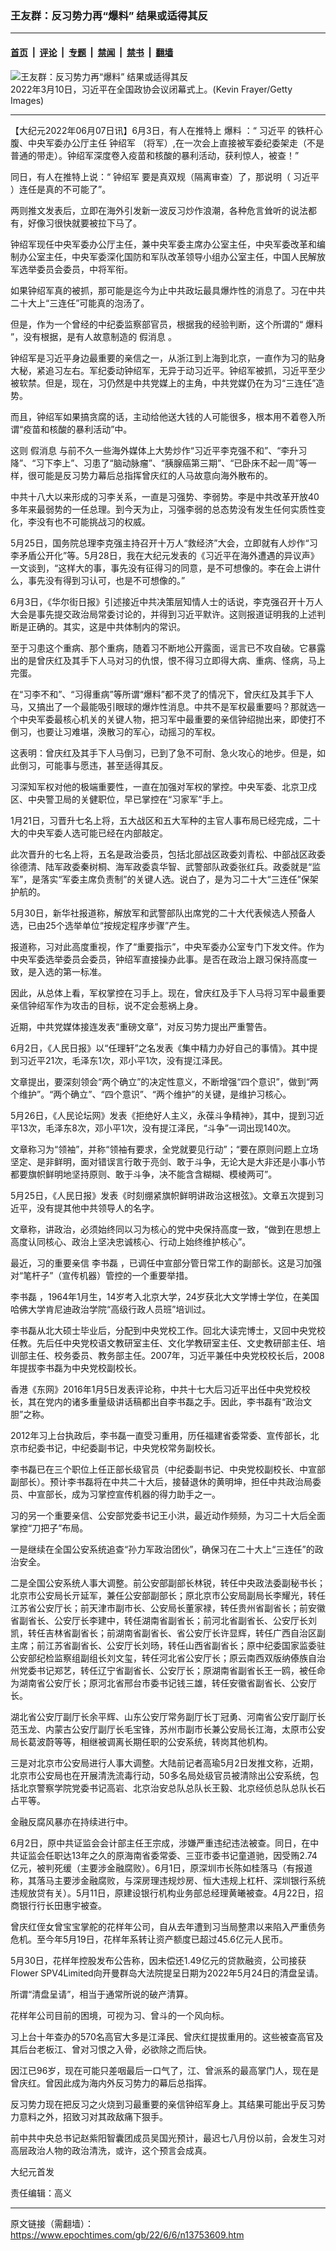 ### 王友群：反习势力再“爆料” 结果或适得其反

---

#### [首页](../../../..?n13753609) &nbsp;|&nbsp; [评论](../../../../../epoch-comment?n13753609) &nbsp;|&nbsp; [专题](../../../../../epoch-special?n13753609) &nbsp;|&nbsp; [禁闻](../../../../../epoch-news?n13753609) &nbsp;|&nbsp; [禁书](../../../../../books?n13753609) &nbsp;|&nbsp; [翻墙](https://github.com/gfw-breaker/nogfw/blob/master/README.md?n13753609)


<div><img alt="王友群：反习势力再“爆料” 结果或适得其反" class="attachment-djy_600_400 size-djy_600_400 wp-post-image" src="https://i.epochtimes.com/assets/uploads/2022/06/id13753610-GettyImages-1383711537-600x400-600x399.jpeg"/>
<div class="caption">
 2022年3月10日，习近平在全国政协会议闭幕式上。(Kevin Frayer/Getty Images)
</div></div><hr/><div class="post_content" id="artbody" itemprop="articleBody">
 <!-- article content begin -->
 <p>
  【大纪元2022年06月07日讯】6月3日，有人在推特上
  <ok href="https://www.epochtimes.com/gb/tag/%E7%88%86%E6%96%99.html">
   爆料
  </ok>
  ：“
  <ok href="https://www.epochtimes.com/gb/tag/%E4%B9%A0%E8%BF%91%E5%B9%B3.html">
   习近平
  </ok>
  的铁杆心腹、中央军委办公厅主任
  <ok href="https://www.epochtimes.com/gb/tag/%E9%92%9F%E7%BB%8D%E5%86%9B.html">
   钟绍军
  </ok>
  （将军）,在一次会上直接被军委纪委架走（不是普通的带走）。钟绍军深度卷入疫苗和核酸的暴利活动，获利惊人，被查！”
 </p>
 <p style="font-weight: 400;">
  同日，有人在推特上说：“
  <ok href="https://www.epochtimes.com/gb/tag/%E9%92%9F%E7%BB%8D%E5%86%9B.html">
   钟绍军
  </ok>
  要是真双规（隔离审查）了，那说明（
  <ok href="https://www.epochtimes.com/gb/tag/%E4%B9%A0%E8%BF%91%E5%B9%B3.html">
   习近平
  </ok>
  ）连任是真的不可能了”。
 </p>
 <p style="font-weight: 400;">
  两则推文发表后，立即在海外引发新一波反习炒作浪潮，各种危言耸听的说法都有，好像习很快就要被拉下马了。
 </p>
 <p style="font-weight: 400;">
  钟绍军现任中央军委办公厅主任，兼中央军委主席办公室主任，中央军委改革和编制办公室主任，中央军委深化国防和军队改革领导小组办公室主任，中国人民解放军选举委员会委员，中将军衔。
 </p>
 <p style="font-weight: 400;">
  如果钟绍军真的被抓，那可能是迄今为止中共政坛最具爆炸性的消息了。习在中共二十大上“三连任”可能真的泡汤了。
 </p>
 <p style="font-weight: 400;">
  但是，作为一个曾经的中纪委监察部官员，根据我的经验判断，这个所谓的“
  <ok href="https://www.epochtimes.com/gb/tag/%E7%88%86%E6%96%99.html">
   爆料
  </ok>
  ”，没有根据，是有人故意制造的
  <ok href="https://www.epochtimes.com/gb/tag/%E5%81%87%E6%B6%88%E6%81%AF.html">
   假消息
  </ok>
  。
 </p>
 <p style="font-weight: 400;">
  钟绍军是习近平身边最重要的亲信之一，从浙江到上海到北京，一直作为习的贴身大秘，紧追习左右。军纪委动钟绍军，无异于动习近平。钟绍军被抓，习近平至少被软禁。但是，现在，习仍然是中共党媒上的主角，中共党媒仍在为习“三连任”造势。
 </p>
 <p style="font-weight: 400;">
  而且，钟绍军如果搞贪腐的话，主动给他送大钱的人可能很多，根本用不着卷入所谓“疫苗和核酸的暴利活动”中。
 </p>
 <p style="font-weight: 400;">
  这则
  <ok href="https://www.epochtimes.com/gb/tag/%E5%81%87%E6%B6%88%E6%81%AF.html">
   假消息
  </ok>
  与前不久一些海外媒体上大势炒作“习近平李克强不和”、“李升习降”、“习下李上”、习患了“脑动脉瘤”、“胰腺癌第三期”、“已卧床不起一周”等一样，很可能是反习势力幕后总指挥曾庆红的人马故意向海外散布的。
 </p>
 <p style="font-weight: 400;">
  中共十八大以来形成的习李关系，一直是习强势、李弱势。李是中共改革开放40多年来最弱势的一任总理。到今天为止，习强李弱的总态势没有发生任何实质性变化，李没有也不可能挑战习的权威。
 </p>
 <p style="font-weight: 400;">
  5月25日，国务院总理李克强主持召开十万人“救经济”大会，立即就有人炒作“习李矛盾公开化”等。5月28日，我在大纪元发表的《习近平在海外遭遇的异议声》一文谈到，“这样大的事，事先没有征得习的同意，是不可想像的。李在会上讲什么，事先没有得到习认可，也是不可想像的。”
 </p>
 <p style="font-weight: 400;">
  6月3日，《华尔街日报》引述接近中共决策层知情人士的话说，李克强召开十万人大会是事先提交政治局常委讨论的，并得到习近平默许。这则报道证明我的上述判断是正确的。其实，这是中共体制内的常识。
 </p>
 <p style="font-weight: 400;">
  至于习患这个重病、那个重病，随着习不断地公开露面，谣言已不攻自破。它暴露出的是曾庆红及其手下人马对习的仇恨，恨不得习立即得大病、重病、怪病，马上完蛋。
 </p>
 <p style="font-weight: 400;">
  在“习李不和”、“习得重病”等所谓“爆料”都不灵了的情况下，曾庆红及其手下人马，又搞出了一个最能吸引眼球的爆炸性消息。中共不是军权最重要吗？那就选一个中央军委最核心机关的关键人物，把习军中最重要的亲信钟绍抛出来，即使打不倒习，也要让习难堪，涣散习的军心，动摇习的军权。
 </p>
 <p style="font-weight: 400;">
  这表明：曾庆红及其手下人马倒习，已到了急不可耐、急火攻心的地步。但是，如此倒习，可能事与愿违，甚至适得其反。
 </p>
 <p style="font-weight: 400;">
  习深知军权对他的极端重要性，一直在加强对军权的掌控。中央军委、北京卫戍区、中央警卫局的关健职位，早已掌控在“习家军”手上。
 </p>
 <p style="font-weight: 400;">
  1月21日，习晋升七名上将，五大战区和五大军种的主官人事布局已经完成，二十大的中央军委人选可能已经在内部敲定。
 </p>
 <p style="font-weight: 400;">
  此次晋升的七名上将，五名是政治委员，包括北部战区政委刘青松、中部战区政委徐德清、陆军政委秦树桐、海军政委袁华智、武警部队政委张红兵。政委就是“监军”，是落实“军委主席负责制”的关键人选。说白了，是为习二十大“三连任”保架护航的。
 </p>
 <p style="font-weight: 400;">
  5月30日，新华社报道称，解放军和武警部队出席党的二十大代表候选人预备人选，已由25个选举单位“按规定程序步骤”产生。
 </p>
 <p style="font-weight: 400;">
  报道称，习对此高度重视，作了“重要指示”，中央军委办公室专门下发文件。作为中央军委选举委员会委员，钟绍军直接操办此事。是否在政治上跟习保持高度一致，是入选的第一标准。
 </p>
 <p style="font-weight: 400;">
  因此，从总体上看，军权掌控在习手上。现在，曾庆红及手下人马将习军中最重要亲信钟绍军作为攻击的目标，说不定会惹祸上身。
 </p>
 <p style="font-weight: 400;">
  近期，中共党媒体接连发表“重磅文章”，对反习势力提出严重警告。
 </p>
 <p style="font-weight: 400;">
  6月2日，《人民日报》以“任理轩”之名发表《集中精力办好自己的事情》。其中提到习近平21次，毛泽东1次，邓小平1次，没有提江泽民。
 </p>
 <p style="font-weight: 400;">
  文章提出，要深刻领会“两个确立”的决定性意义，不断增强“四个意识”，做到“两个维护”。“两个确立”、“四个意识”、“两个维护”的关键，是维护习核心。
 </p>
 <p style="font-weight: 400;">
  5月26日，《人民论坛网》发表《拒绝好人主义，永葆斗争精神》，其中，提到习近平13次，毛泽东8次，邓小平1次，没有提江泽民，“斗争”一词出现140次。
 </p>
 <p style="font-weight: 400;">
  文章称习为“领袖”，并称“领袖有要求，全党就要见行动”；“要在原则问题上立场坚定、是非鲜明，面对错误言行敢于亮剑、敢于斗争，无论大是大非还是小事小节都要旗帜鲜明地坚持原则、敢于斗争，决不能含含糊糊、模棱两可”。
 </p>
 <p style="font-weight: 400;">
  5月25日，《人民日报》发表《时刻绷紧旗帜鲜明讲政治这根弦》。文章五次提到习近平，没有提其他中共领导人的名字。
 </p>
 <p style="font-weight: 400;">
  文章称，讲政治，必须始终同以习为核心的党中央保持高度一致，“做到在思想上高度认同核心、政治上坚决忠诚核心、行动上始终维护核心”。
 </p>
 <p style="font-weight: 400;">
  最近，习的重要亲信
  <ok href="https://www.epochtimes.com/gb/tag/%E6%9D%8E%E4%B9%A6%E7%A3%8A.html">
   李书磊
  </ok>
  ，已调任中宣部分管日常工作的副部长。这是习加强对“笔杆子”（宣传机器）管控的一个重要举措。
 </p>
 <p style="font-weight: 400;">
  <ok href="https://www.epochtimes.com/gb/tag/%E6%9D%8E%E4%B9%A6%E7%A3%8A.html">
   李书磊
  </ok>
  ，1964年1月生，14岁考入北京大学，24岁获北大文学博士学位，在美国哈佛大学肯尼迪政治学院“高级行政人员班”培训过。
 </p>
 <p style="font-weight: 400;">
  李书磊从北大硕士毕业后，分配到中央党校工作。回北大读完博士，又回中央党校任教。先后任中央党校语文教研室主任、文化学教研室主任、文史教研部主任、培训部主任、校务委员、教务部主任。2007年，习近平兼任中央党校校长后，2008年提拔李书磊为中央党校副校长。
 </p>
 <p style="font-weight: 400;">
  香港《东网》2016年1月5日发表评论称，中共十七大后习近平出任中央党校校长，其在党内的诸多重量级讲话稿都出自李书磊之手。因此，李书磊有“政治文胆”之称。
 </p>
 <p style="font-weight: 400;">
  2012年习上台执政后，李书磊一直受习重用，历任福建省委常委、宣传部长，北京市纪委书记，中纪委副书记，中央党校常务副校长。
 </p>
 <p style="font-weight: 400;">
  李书磊已在三个职位上任正部长级官员（中纪委副书记、中央党校副校长、中宣部副部长）。预计李书磊将在中共二十大后，接替退休的黄明坤，担任中共政治局委员、中宣部长，成为习掌控宣传机器的得力助手之一。
 </p>
 <p style="font-weight: 400;">
  习的另一个重要亲信、公安部党委书记王小洪，最近动作频频，为习二十大后全面掌控“刀把子”布局。
 </p>
 <p style="font-weight: 400;">
  一是继续在全国公安系统追查“孙力军政治团伙”，确保习在二十大上“三连任”的政治安全。
 </p>
 <p style="font-weight: 400;">
  二是全国公安系统人事大调整。前公安部副部长林锐，转任中央政法委副秘书长；北京市公安局长亓延军，兼任公安部副部长；原北京市公安局副局长李耀光，转任江苏省公安厅长；前天津市副市长、公安局长董家禄，转任贵州省副省长；前安徽省副省长、公安厅长李建中，转任湖南省副省长；前河北省副省长、公安厅长刘凯，转任吉林省副省长；前湖南省副省长、省公安厅长许显辉，转任广西自治区副主席；前江苏省副省长、公安厅长刘旸，转任山西省副省长；原中纪委国家监委驻公安部纪检监察组副组长刘文玺，转任河北省公安厅长；原云南西双版纳傣族自治州党委书记郑艺，转任辽宁省副省长、公安厅长；原湖南省副省长王一鸥，被任命为湖南省公安厅长；原河北省邢台市委书记钱三雄，转任安徽省副省长、公安厅长。
 </p>
 <p style="font-weight: 400;">
  湖北省公安厅副厅长余平辉、山东公安厅常务副厅长丁冠勇、河南省公安厅副厅长范玉龙、内蒙古公安厅副厅长毛宝锋，苏州市副市长兼公安局长江海，太原市公安局长葛波蔚等等，相继被调离长期任职的公安系统，转岗其他机构。
 </p>
 <p style="font-weight: 400;">
  三是对北京市公安局进行人事大调整。大陆前记者高瑜5月2日发推文称，近期，北京市公安局也在开展清洗流毒行动，50多名局处级官员被清除出公安系统，包括北京警察学院党委书记高岩、北京治安总队总队长王毅、北京经侦总队总队长石占平等。
 </p>
 <p style="font-weight: 400;">
  金融反腐风暴亦在持续进行中。
 </p>
 <p style="font-weight: 400;">
  6月2日，原中共证监会会计部主任王宗成，涉嫌严重违纪违法被查。同日，在中共证监会任职达13年之久的原海南省委常委、三亚市委书记童道驰，因受贿2.74亿元，被判死缓（主要涉金融腐败）。6月1日，原深圳市长陈如桂落马（有报道称，其落马主要涉金融腐败，与深房理违规炒房、恒大违规上杠杆、深圳银行系统违规放贷有关）。5月11日，原建设银行机构业务部总经理黄曦被查。4月22日，招商银行行长田惠宇被查。
 </p>
 <p style="font-weight: 400;">
  曾庆红侄女曾宝宝掌舵的花样年公司，自从去年遭到习当局整肃以来陷入严重债务危机。至今年5月19日，花样年系转让资产额度已超过45.6亿元人民币。
 </p>
 <p style="font-weight: 400;">
  5月30日，花样年控股发布公告称，因未偿还1.49亿元的贷款融资，公司接获Flower SPV4Limited向开曼群岛大法院提呈日期为2022年5月24日的清盘呈请。
 </p>
 <p style="font-weight: 400;">
  所谓“清盘呈请”，相当于通常所说的破产清算。
 </p>
 <p style="font-weight: 400;">
  花样年公司目前的困境，可视为习、曾斗的一个风向标。
 </p>
 <p style="font-weight: 400;">
  习上台十年查办的570名高官大多是江泽民、曾庆红提拔重用的。这些被查高官及其后台老板江、曾对习恨之入骨，必欲除之而后快。
 </p>
 <p style="font-weight: 400;">
  因江已96岁，现在可能只差咽最后一口气了，江、曾派系的最高掌门人，现在是曾庆红。曾因此成为海内外反习势力的幕后总指挥。
 </p>
 <p style="font-weight: 400;">
  反习势力现在把反习之火烧到习最重要的亲信钟绍军身上。其结果可能出乎反习势力意料之外，招致习对其政敌痛下狠手。
 </p>
 <p style="font-weight: 400;">
  前中共中央总书记赵紫阳智囊团成员吴国光预计，最迟七八月份以前，会发生习对高层政治人物的政治清洗，或许，这个预言会成真。
 </p>
 <p style="font-weight: 400;">
  大纪元首发
 </p>
 <p style="font-weight: 400;">
  责任编辑：高义
 </p>
 <!-- article content end -->
 <div id="below_article_ad">
 </div>
</div>


---

原文链接（需翻墙）：https://www.epochtimes.com/gb/22/6/6/n13753609.htm